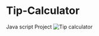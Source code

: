 # Tip-Calculator
Java script Project
![Tip calculator](https://user-images.githubusercontent.com/25815937/187701720-488d8373-d62c-435a-b8da-b03f46b8d0fa.png)
